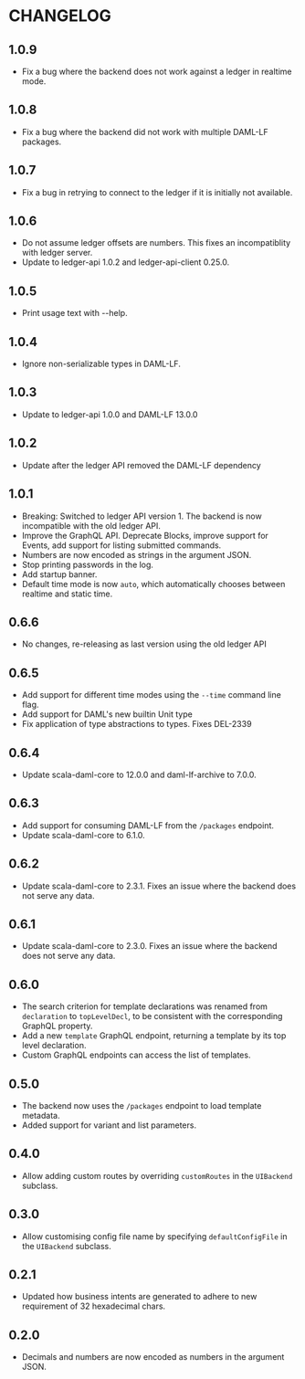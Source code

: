 CHANGELOG
=========

## 1.0.9
- Fix a bug where the backend does not work against a ledger in realtime mode.

## 1.0.8
- Fix a bug where the backend did not work with multiple DAML-LF packages.

## 1.0.7
- Fix a bug in retrying to connect to the ledger if it is initially not available.

## 1.0.6
- Do not assume ledger offsets are numbers. This fixes an incompatiblity with ledger server.
- Update to ledger-api 1.0.2 and ledger-api-client 0.25.0.

## 1.0.5
- Print usage text with --help.

## 1.0.4
- Ignore non-serializable types in DAML-LF.

## 1.0.3
- Update to ledger-api 1.0.0 and DAML-LF 13.0.0

## 1.0.2
- Update after the ledger API removed the DAML-LF dependency

## 1.0.1

- Breaking: Switched to ledger API version 1. The backend is now incompatible with the
  old ledger API.
- Improve the GraphQL API. Deprecate Blocks, improve support for Events, add
  support for listing submitted commands.
- Numbers are now encoded as strings in the argument JSON.
- Stop printing passwords in the log.
- Add startup banner.
- Default time mode is now `auto`, which automatically chooses between realtime
  and static time.

## 0.6.6

- No changes, re-releasing as last version using the old ledger API

## 0.6.5

- Add support for different time modes using the `--time` command line flag.
- Add support for DAML's new builtin Unit type
- Fix application of type abstractions to types. Fixes DEL-2339

## 0.6.4

- Update scala-daml-core to 12.0.0 and daml-lf-archive to 7.0.0.

## 0.6.3

- Add support for consuming DAML-LF from the `/packages` endpoint.
- Update scala-daml-core to 6.1.0.

## 0.6.2

- Update scala-daml-core to 2.3.1. Fixes an issue where the backend does not
  serve any data.

## 0.6.1

- Update scala-daml-core to 2.3.0. Fixes an issue where the backend does not
  serve any data.

## 0.6.0

- The search criterion for template declarations was renamed from `declaration`
  to `topLevelDecl`, to be consistent with the corresponding GraphQL property.
- Add a new `template` GraphQL endpoint, returning a template by its top
  level declaration.
- Custom GraphQL endpoints can access the list of templates.

## 0.5.0

- The backend now uses the `/packages` endpoint to load template metadata.
- Added support for variant and list parameters.

## 0.4.0

- Allow adding custom routes by overriding `customRoutes` in the `UIBackend` subclass.

## 0.3.0

- Allow customising config file name by specifying `defaultConfigFile` in the
  `UIBackend` subclass.

## 0.2.1

- Updated how business intents are generated to adhere to new requirement of 32
  hexadecimal chars.

## 0.2.0

- Decimals and numbers are now encoded as numbers in the argument JSON.